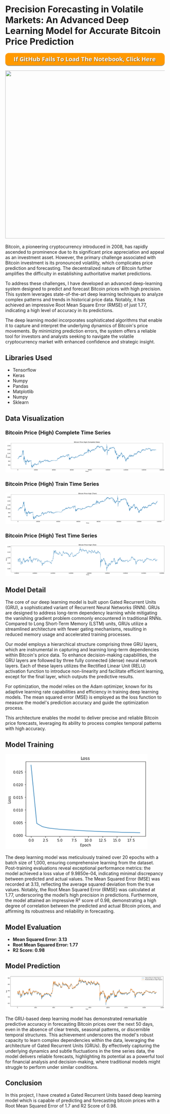 # Precision Forecasting in Volatile Markets: An Advanced Deep Learning Model for Accurate Bitcoin Price Prediction
<p align="center">
<a href="https://nbviewer.jupyter.org/github/NavinBondade/Forecasting-The-Bitcoin-Price-With-An-R2-Score-Of-0.98-MSE-Of-1.17/blob/main/Bitcon%20Price%20Predection%20Plus%20Forecasting/NoteBook/Bitcoin_Price_Prediction_With_GRU_%28R2_Score_%3D_0_98_%29_.ipynb" target="_blank">
  <img align="center"  src="https://github.com/NavinBondade/Distinguishing-Fake-And-Real-News-With-Deep-Learning/blob/main/Graphs/button_if-github-fails-to-load-the-notebook-click-here%20(4).png?raw=true"/>
</a>
</p>
<img src="https://masterthecrypto.com/wp-content/uploads/2019/11/BITCOIN-PRICE.jpg" width="900" height="530">
<p>Bitcoin, a pioneering cryptocurrency introduced in 2008, has rapidly ascended to prominence due to its significant price appreciation and appeal as an investment asset. However, the primary challenge associated with Bitcoin investment is its pronounced volatility, which complicates price prediction and forecasting. The decentralized nature of Bitcoin further amplifies the difficulty in establishing authoritative market predictions.

To address these challenges, I have developed an advanced deep-learning system designed to predict and forecast Bitcoin prices with high precision. This system leverages state-of-the-art deep learning techniques to analyze complex patterns and trends in historical price data. Notably, it has achieved an impressive Root Mean Square Error (RMSE) of just 1.77, indicating a high level of accuracy in its predictions.

The deep learning model incorporates sophisticated algorithms that enable it to capture and interpret the underlying dynamics of Bitcoin's price movements. By minimizing prediction errors, the system offers a reliable tool for investors and analysts seeking to navigate the volatile cryptocurrency market with enhanced confidence and strategic insight.</p>
<h2>Libraries Used</h2>
<ul>
  <li>Tensorflow</li>
  <li>Keras</li>
  <li>Numpy</li>
  <li>Pandas </li>
  <li>Matplotlib</li>
  <li>Numpy</li>
  <li>Sklearn</li>
</ul> 
<h2>Data Visualization</h2>
<h3>Bitcoin Price (High) Complete Time Series</h3>
<img src="https://github.com/NavinBondade/Bitcoin-Price-Prediction-With-GRU-R2-Score-0.98-/blob/main/Bitcon%20Price%20Predection%20Plus%20Forecasting/Graph/Bitcoin%20Price%20High.png?raw=true">
<h3>Bitcoin Price (High) Train Time Series</h3>
<img src="https://github.com/NavinBondade/Bitcoin-Price-Prediction-With-GRU-R2-Score-0.98-/blob/main/Bitcon%20Price%20Predection%20Plus%20Forecasting/Graph/Bitcoin%20Price%20High%20(Train).png">
<h3>Bitcoin Price (High) Test Time Series</h3>
<img src="https://github.com/NavinBondade/Bitcoin-Price-Prediction-With-GRU-R2-Score-0.98-/blob/main/Bitcon%20Price%20Predection%20Plus%20Forecasting/Graph/Bitcoin%20Price%20High%20(Test).png">
<h2>Model Detail</h2>
<p>The core of our deep learning model is built upon Gated Recurrent Units (GRU), a sophisticated variant of Recurrent Neural Networks (RNN). GRUs are designed to address long-term dependency learning while mitigating the vanishing gradient problem commonly encountered in traditional RNNs. Compared to Long Short-Term Memory (LSTM) units, GRUs utilize a streamlined architecture with fewer gating mechanisms, resulting in reduced memory usage and accelerated training processes.

Our model employs a hierarchical structure comprising three GRU layers, which are instrumental in capturing and learning long-term dependencies within Bitcoin's price data. To enhance decision-making capabilities, the GRU layers are followed by three fully connected (dense) neural network layers. Each of these layers utilizes the Rectified Linear Unit (RELU) activation function to introduce non-linearity and facilitate efficient learning, except for the final layer, which outputs the predictive results.

For optimization, the model relies on the Adam optimizer, known for its adaptive learning rate capabilities and efficiency in training deep learning models. The mean squared error (MSE) is employed as the loss function to measure the model's prediction accuracy and guide the optimization process.

This architecture enables the model to deliver precise and reliable Bitcoin price forecasts, leveraging its ability to process complex temporal patterns with high accuracy.
</p>
<h2>Model Training</h2>
<img src="https://github.com/NavinBondade/Bitcoin-Price-Prediction-With-GRU-R2-Score-0.98-/blob/main/Bitcon%20Price%20Predection%20Plus%20Forecasting/Graph/loss.png" width="450" height="300">
<p>The deep learning model was meticulously trained over 20 epochs with a batch size of 1,000, ensuring comprehensive learning from the dataset. Post-training evaluations reveal exceptional performance metrics: the model achieved a loss value of 9.9850e-04, indicating minimal discrepancy between predicted and actual values. The Mean Squared Error (MSE) was recorded at 3.13, reflecting the average squared deviation from the true values. Notably, the Root Mean Squared Error (RMSE) was calculated at 1.77, underscoring the model’s high precision in predictions. Furthermore, the model attained an impressive R² score of 0.98, demonstrating a high degree of correlation between the predicted and actual Bitcoin prices, and affirming its robustness and reliability in forecasting.</b></p>
<h2>Model Evaluation</h2>

<ul>
  <li><b>Mean Squared Error: 3.13</b></li>
  <li><b>Root Mean Squared Error: 1.77</b></li>
  <li><b>R2 Score: 0.98</b></li> 
</ul>  
<h2>Model Prediction</h2>
<img src="https://github.com/NavinBondade/Bitcoin-Price-Prediction-With-GRU-R2-Score-0.98-/blob/main/Bitcon%20Price%20Predection%20Plus%20Forecasting/Graph/Forecasting%20and%20Prediction.png?raw=true">
<p>The GRU-based deep learning model has demonstrated remarkable predictive accuracy in forecasting Bitcoin prices over the next 50 days, even in the absence of clear trends, seasonal patterns, or discernible temporal structures. This achievement underscores the model's robust capacity to learn complex dependencies within the data, leveraging the architecture of Gated Recurrent Units (GRUs). By effectively capturing the underlying dynamics and subtle fluctuations in the time series data, the model delivers reliable forecasts, highlighting its potential as a powerful tool for financial analysis and decision-making, where traditional models might struggle to perform under similar conditions.</p>  
<h2>Conclusion</h2>
<p>In this project, I have created a Gated Recurrent Units based deep learning model which is capable of predicting and forecasting bitcoin prices with a Root Mean Squared Error of 1.7 and R2 Score of 0.98.</p>
